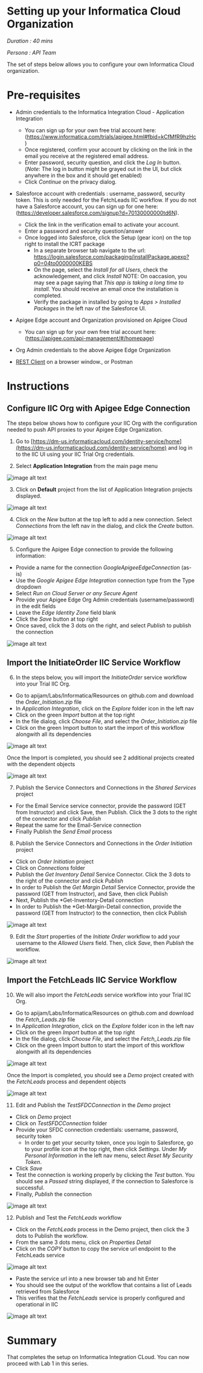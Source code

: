 # Setting up your Informatica Cloud Organization

*Duration : 40 mins*

*Persona : API Team*

The set of steps below allows you to configure your own Informatica Cloud organization.

# Pre-requisites

* Admin credentials to the Informatica Integration Cloud - Application Integration
    * You can sign up for your own free trial account here: (https://www.informatica.com/trials/apigee.html#fbid=kCfMfR9hzHc)
    * Once registered, confirm your account by clicking on the link in the email you receive at the registered email address.
    * Enter password, security question, and click the *Log In* button. (*Note*: The log in button might be grayed out in the UI, but click anywhere in the box and it should get enabled)
    * Click *Continue* on the privacy dialog.

* Salesforce account with credentials : username, password, security token. This is only needed for the FetchLeads IIC workflow. If you do not have a Salesforce account, you can sign up for one here: (https://developer.salesforce.com/signup?d=70130000000td6N).
    * Click the link in the verification email to activate your account.
    * Enter a password and security question/answer
    * Once logged into Salesforce, click the Setup (gear icon) on the top right to install the ICRT package
        * In a separate browser tab navigate to the url:
        https://login.salesforce.com/packaging/installPackage.apexp?p0=04to0000000KEBS
        * On the page, select the *Install for all Users*, check the acknowledgement, and click *Install*
        NOTE: On oaccasion, you may see a page saying that *This app is taking a long time to install*. You should receive an email once the installation is completed.
        * Verify the package in installed by going to *Apps > Installed Packages* in the left nav of the Salesforce UI.

* Apigee Edge account and Organization provisioned on Apigee Cloud
    * You can sign up for your own free trial account here: (https://apigee.com/api-management/#/homepage)
* Org Admin credentials to the above Apigee Edge Organization
* [REST Client](https://apigee-rest-client.appspot.com/) on a browser window., or Postman

# Instructions

## Configure IIC Org with Apigee Edge Connection

The steps below shows how to configure your IIC Org with the configuration needed to push API proxies to your Apigee Edge Organization.

1. Go to [https://dm-us.informaticacloud.com/identity-service/home](https://dm-us.informaticacloud.com/identity-service/home) and log in to the IIC UI using your IIC Trial Org credentials.

2. Select **Application Integration** from the main page menu

![image alt text](../media/image_iic_ai.jpeg)

3. Click on **Default** project from the list of Application Integration projects displayed.

![image alt text](./media/image_iic_ai_projects_default.png)

4. Click on the *New* button at the top left to add a new connection. Select *Connections* from the left nav in the dialog, and click the *Create* button.

![image alt text](./media/image_iic_ai_new_apigee_connection.png)

5. Configure the Apigee Edge connection to provide the following information:
* Provide a name for the connection *GoogleApigeeEdgeConnection* (as-is)
* Use the *Google Apigee Edge Integration* connection type from the Type dropdown
* Select *Run on Cloud Server or any Secure Agent*
* Provide your Apigee Edge Org Admin credentials (username/password) in the edit fields
* Leave the *Edge Identity Zone* field blank
* Click the *Save* button at top right
* Once saved, click the 3 dots on the right, and select *Publish* to publish the connection

![image alt text](./media/image_iic_ai_edit_apigee_connection.png)

## Import the InitiateOrder IIC Service Workflow

6. In the steps below, you will import the *InitiateOrder* service workflow into your Trial IIC Org.

* Go to apijam/Labs/Informatica/Resources on github.com and download the *Order_Initiation.zip* file
* In *Application Integration*, click on the *Explore* folder icon in the left nav
* Click on the green *Import* button at the top right
* In the file dialog, click *Choose File*, and select the *Order_Initiation.zip* file
* Click on the green Import button to start the import of this workflow alongwith all its dependencies

![image alt text](./media/image_iic_ai_import_order_initiation.png)

 Once the Import is completed, you should see 2 additional projects created with the dependent objects

![image alt text](./media/image_iic_ai_order_initiate_project.png)

7. Publish the Service Connectors and Connections in the *Shared Services* project
* For the Email Service service connector, provide the password (GET from Instructor) and click Save, then Publish. Click the 3 dots to the right of the connector and click *Publish*
* Repeat the same for the Email-Service connection
* Finally Publish the *Send Email* process

8. Publish the Service Connectors and Connections in the *Order Initiation* project
* Click on *Order Initiation* project
* Click on *Connections* folder
* Publish the *Get Inventory Detail* Service Connector. Click the 3 dots to the right of the connector and click *Publish*
* In order to Publish the *Get Margin Detail* Service Connector, provide the password (GET from Instructor), and Save, then click Publish
* Next, Publish the *Get-Inventory-Detail connection
* In order to Publish the *Get-Margin-Detail connection, provide the password (GET from Instructor) to the connection, then click Publish

![image alt text](./media/image_iic_ai_initiate_order_connections.png)

9. Edit the *Start* properties of the *Initiate Order* workflow to add your username to the *Allowed Users* field. Then, click *Save*, then *Publish* the workflow.

![image alt text](./media/image_iic_ai_order_initiate_save_username.png)

## Import the FetchLeads IIC Service Workflow

10. We will also import the *FetchLeads* service workflow into your Trial IIC Org.

* Go to apijam/Labs/Informatica/Resources on github.com and download the *Fetch_Leads.zip* file
* In *Application Integration*, click on the *Explore* folder icon in the left nav
* Click on the green *Import* button at the top right
* In the file dialog, click *Choose File*, and select the *Fetch_Leads.zip* file
* Click on the green Import button to start the import of this workflow alongwith all its dependencies

![image alt text](./media/image_iic_ai_import_fetch_leads.png)

 Once the Import is completed, you should see a *Demo* project created with the *FetchLeads* process and dependent objects

![image alt text](./media/image_iic_ai_fetch_leads_project.png)

11. Edit and Publish the *TestSFDCConnection* in the *Demo* project
* Click on *Demo* project
* Click on *TestSFDCConnection* folder
* Provide your SFDC connection credentials: username, password, security token
    * In order to get your security token, once you login to Salesforce, go to your profile icon at the top right, then click *Settings*. Under *My Personal Information* in the left nav menu, select *Reset My Security Token*.
* Click *Save*
* Test the connection is working properly by clicking the *Test* button. You should see a *Passed* string displayed, if the connection to Salesforce is successful.
* Finally, *Publish* the connection

![image alt text](./media/image_iic_ai_test_sfdc_connection.png)

12. Publish and Test the *FetchLeads* workflow

* Click on the *FetchLeads* process in the Demo project, then click the 3 dots to Publish the workflow.
* From the same 3 dots menu, click on *Properties Detail*
* Click on the *COPY* button to copy the service url endpoint to the FetchLeads service

![image alt text](./media/image_iic_ai_fetch_leads_service_url.png)

* Paste the service url into a new browser tab and hit Enter
* You should see the output of the workflow that contains a list of Leads retrieved from Salesforce
* This verifies that the *FetchLeads* service is properly configured and operational in IIC

![image alt text](./media/image_iic_ai_fetch_leads_service_output.png)


# Summary

That completes the setup on Informatica Integration CLoud. You can now proceed with Lab 1 in this series.



